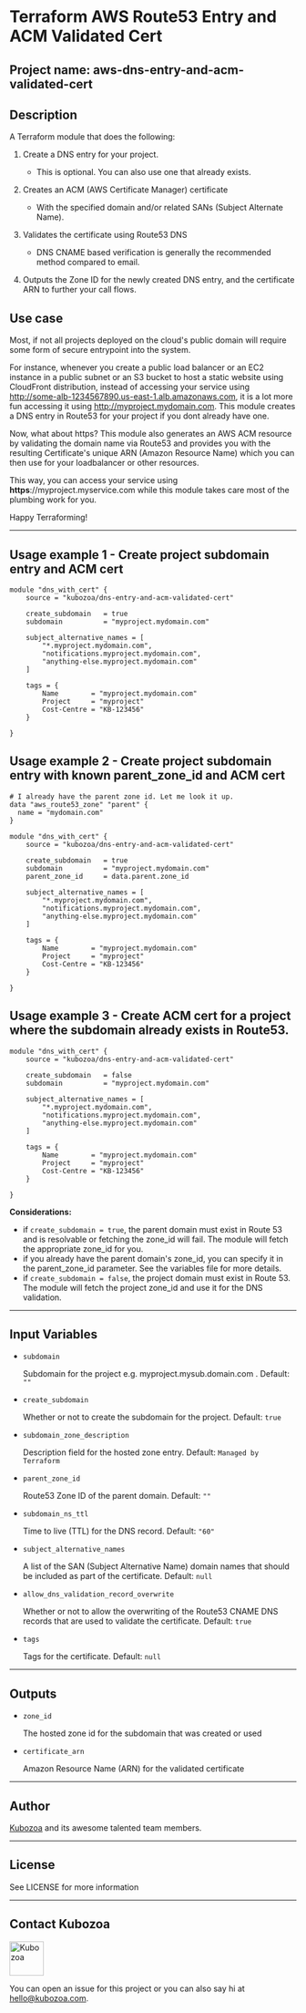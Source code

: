 # Terraform AWS Route53 Entry and ACM Validated Cert

## Project name: aws-dns-entry-and-acm-validated-cert

## Description

A Terraform module that does the following:

1. Create a DNS entry for your project.
    * This is optional. You can also use one that already exists.

2. Creates an ACM (AWS Certificate Manager) certificate
    * With the specified domain and/or related SANs (Subject Alternate Name).

3. Validates the certificate using Route53 DNS 
    * DNS CNAME based verification is generally the recommended method compared to email.

4. Outputs the Zone ID for the newly created DNS entry, and the certificate ARN to further your call flows.

## Use case

Most, if not all projects deployed on the cloud's public domain will require some form of secure entrypoint into the system. 

For instance, whenever you create a public load balancer or an EC2 instance in a public subnet or an S3 bucket to host a static website using CloudFront distribution, instead of accessing your service using http://some-alb-1234567890.us-east-1.alb.amazonaws.com, it is a lot more fun accessing it using http://myproject.mydomain.com. This module creates a DNS entry in Route53 for your project if you dont already have one. 

Now, what about https? This module also generates an AWS ACM resource by validating the domain name via Route53 and provides you with the resulting Certificate's unique ARN (Amazon Resource Name) which you can then use for your loadbalancer or other  resources. 

This way, you can access your service using **https**://myproject.myservice.com while this module takes care most of the plumbing work for you.

Happy Terraforming!


***

## Usage example 1 - Create project subdomain entry and ACM cert

```
module "dns_with_cert" {
    source = "kubozoa/dns-entry-and-acm-validated-cert"

    create_subdomain   = true
    subdomain          = "myproject.mydomain.com"

    subject_alternative_names = [
        "*.myproject.mydomain.com",
        "notifications.myproject.mydomain.com",
        "anything-else.myproject.mydomain.com"
    ]

    tags = {
        Name        = "myproject.mydomain.com"
        Project     = "myproject"
        Cost-Centre = "KB-123456"
    }

}
```

## Usage example 2 - Create project subdomain entry with known parent_zone_id and ACM cert

```
# I already have the parent zone id. Let me look it up. 
data "aws_route53_zone" "parent" {
  name = "mydomain.com"
}

module "dns_with_cert" {
    source = "kubozoa/dns-entry-and-acm-validated-cert"

    create_subdomain   = true
    subdomain          = "myproject.mydomain.com"
    parent_zone_id     = data.parent.zone_id

    subject_alternative_names = [
        "*.myproject.mydomain.com",
        "notifications.myproject.mydomain.com",
        "anything-else.myproject.mydomain.com"
    ]

    tags = {
        Name        = "myproject.mydomain.com"
        Project     = "myproject"
        Cost-Centre = "KB-123456"
    }

}
```

## Usage example 3 - Create ACM cert for a project where the subdomain already exists in Route53.

```
module "dns_with_cert" {
    source = "kubozoa/dns-entry-and-acm-validated-cert"

    create_subdomain   = false
    subdomain          = "myproject.mydomain.com"

    subject_alternative_names = [
        "*.myproject.mydomain.com",
        "notifications.myproject.mydomain.com",
        "anything-else.myproject.mydomain.com"
    ]

    tags = {
        Name        = "myproject.mydomain.com"
        Project     = "myproject"
        Cost-Centre = "KB-123456"
    }

}
```

**Considerations:**

* if `create_subdomain = true`, the parent domain must exist in Route 53 and is resolvable or fetching the zone_id will fail. The module will fetch the appropriate zone_id for you.
* if you already have the parent domain's zone_id, you can specify it in the parent_zone_id parameter. See the variables file for more details.
* if `create_subdomain = false`, the project domain must exist in Route 53. The module will fetch the project zone_id and use it for the DNS validation. 

***

## Input Variables

* `subdomain`

    Subdomain for the project e.g. myproject.mysub.domain.com . Default: `""`

* `create_subdomain`

    Whether or not to create the subdomain for the project. Default: `true`

* `subdomain_zone_description`

    Description field for the hosted zone entry. Default: `Managed by Terraform`

* `parent_zone_id`

    Route53 Zone ID of the parent domain. Default: `""`

* `subdomain_ns_ttl`

    Time to live (TTL) for the DNS record. Default: `"60"`

* `subject_alternative_names`

    A list of the SAN (Subject Alternative Name) domain names that should be included as part of the certificate. Default: `null`

* `allow_dns_validation_record_overwrite`

    Whether or not to allow the overwriting of the Route53 CNAME DNS records that are used to validate the certificate. Default: `true`

* `tags`

    Tags for the certificate. Default: `null`


***

## Outputs

* `zone_id`

    The hosted zone id for the subdomain that was created or used

* `certificate_arn`

    Amazon Resource Name (ARN) for the validated certificate

***

## Author

<a href="https://github.com/kubozoainc" target="_blank">Kubozoa</a> and its awesome talented team members. 

***

## License

See LICENSE for more information


***

## Contact Kubozoa

<a href="https://www.kubozoa.com" target="_blank"><img src="https://assets.kubozoa.com/logo/kubozoa-logo-nr-color.png" width="60" alt="Kubozoa"/></a>

You can open an issue for this project or you can also say hi at hello@kubozoa.com.
